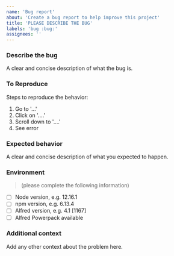 ```yaml
---
name: 'Bug report'
about: 'Create a bug report to help improve this project'
title: 'PLEASE DESCRIBE THE BUG'
labels: 'bug :bug:'
assignees: ''
---
```


### Describe the bug

A clear and concise description of what the bug is.

### To Reproduce

Steps to reproduce the behavior:

1. Go to '...'
2. Click on '....'
3. Scroll down to '....'
4. See error

### Expected behavior

A clear and concise description of what you expected to happen.

### Environment

> (please complete the following information)

- [ ] Node version, e.g. 12.16.1
- [ ] npm version, e.g. 6.13.4
- [ ] Alfred version, e.g. 4.1 [1167]
- [ ] Alfred Powerpack available

### Additional context

Add any other context about the problem here.

